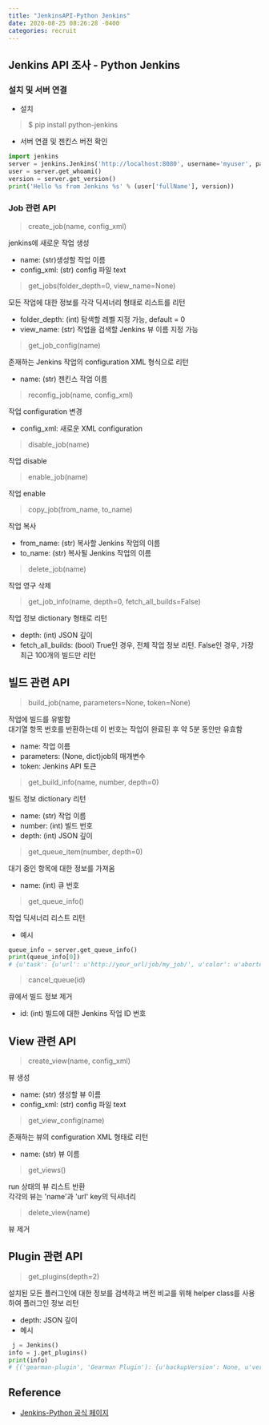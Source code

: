 ```yaml
---
title: "JenkinsAPI-Python Jenkins"
date: 2020-08-25 08:26:28 -0400
categories: recruit
---
```

## Jenkins API 조사 - Python Jenkins
### 설치 및 서버 연결
* 설치
> $ pip install python-jenkins
* 서버 연결 및 젠킨스 버전 확인
```python
import jenkins
server = jenkins.Jenkins('http://localhost:8080', username='myuser', password='mypassword')
user = server.get_whoami()
version = server.get_version()
print('Hello %s from Jenkins %s' % (user['fullName'], version))
```
### Job 관련 API
> create_job(name, config_xml)  

jenkins에 새로운 작업 생성  
 - name: (str)생성할 작업 이름  
 - config_xml: (str) config 파일 text  
> get_jobs(folder_depth=0, view_name=None)  

모든 작업에 대한 정보를 각각 딕셔너리 형태로 리스트를 리턴  
 - folder_depth: (int) 탐색할 레벨 지정 가능, default = 0   
 - view_name: (str) 작업을 검색할 Jenkins 뷰 이름 지정 가능  
> get_job_config(name)

존재하는 Jenkins 작업의 configuration XML 형식으로 리턴
 - name: (str) 젠킨스 작업 이름  
> reconfig_job(name, config_xml)

작업 configuration 변경  
 - config_xml: 새로운 XML configuration  
> disable_job(name)

작업 disable  
> enable_job(name)

작업 enable  
> copy_job(from_name, to_name) 

작업 복사
 - from_name: (str) 복사할 Jenkins 작업의 이름  
 - to_name: (str) 복사될 Jenkins 작업의 이름  
> delete_job(name)

작업 영구 삭제  
> get_job_info(name, depth=0, fetch_all_builds=False)

작업 정보 dictionary 형태로 리턴   
 - depth: (int) JSON 깊이  
 - fetch_all_builds: (bool) True인 경우, 전체 작업 정보 리턴. False인 경우, 가장 최근 100개의 빌드만 리턴  

## 빌드 관련 API
> build_job(name, parameters=None, token=None)  

작업에 빌드를 유발함  
대기열 항목 번호를 반환하는데 이 번호는 작업이 완료된 후 약 5분 동안만 유효함  
 - name: 작업 이름  
 - parameters: (None, dict)job의 매개변수  
 - token: Jenkins API 토큰  
> get_build_info(name, number, depth=0)

빌드 정보 dictionary 리턴  
 - name: (str) 작업 이름  
 - number: (int) 빌드 번호  
 - depth: (int) JSON 깊이  
> get_queue_item(number, depth=0)  

대기 중인 항목에 대한 정보를 가져옴  
 - name: (int) 큐 번호  
> get_queue_info()  

작업 딕셔너리 리스트 리턴  
 - 예시   
```python
queue_info = server.get_queue_info()
print(queue_info[0])
# {u'task': {u'url': u'http://your_url/job/my_job/', u'color': u'aborted_anime', u'name': u'my_job'}, u'stuck': False, u'actions': [{u'causes': [{u'shortDescription': u'Started by timer'}]}], u'buildable': False, u'params': u'', u'buildableStartMilliseconds': 1315087293316, u'why': u'Build #2,532 is already in progress (ETA:10 min)', u'blocked': True}
```
> cancel_queue(id)  

큐에서 빌드 정보 제거  
 - id: (int) 빌드에 대한 Jenkins 작업 ID 번호    

## View 관련 API
> create_view(name, config_xml)

뷰 생성  
 - name: (str) 생성할 뷰 이름  
 - config_xml: (str) config 파일 text  
> get_view_config(name)

존재하는 뷰의 configuration XML 형태로 리턴  
- name: (str) 뷰 이름  
> get_views()

run 상태의 뷰 리스트 반환  
각각의 뷰는 'name'과 'url' key의 딕셔너리    
> delete_view(name)

뷰 제거

## Plugin 관련 API 
> get_plugins(depth=2)

설치된 모든 플러그인에 대한 정보를 검색하고 버전 비교를 위해 helper class를 사용하여 플러그인 정보 리턴  
 - depth: JSON 깊이
 - 예시
```python
 j = Jenkins()
info = j.get_plugins()
print(info)
# {('gearman-plugin', 'Gearman Plugin'): {u'backupVersion': None, u'version': u'0.0.4', u'deleted': False, u'supportsDynamicLoad': u'MAYBE', u'hasUpdate': True, u'enabled': True, u'pinned': False, u'downgradable': False, u'dependencies': [], u'url': u'http://wiki.jenkins-ci.org/display/JENKINS/Gearman+Plugin', u'longName': u'Gearman Plugin', u'active': True, u'shortName': u'gearman-plugin', u'bundled': False}, ...}
```

## Reference
* [Jenkins-Python 공식 페이지](https://python-jenkins.readthedocs.io/en/latest/index.html)